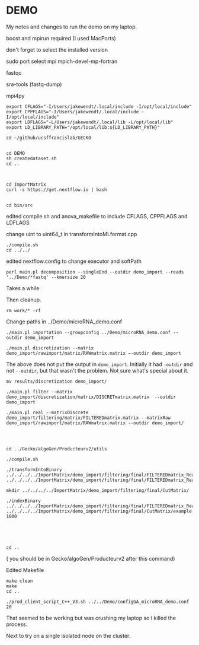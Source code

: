 #	DEMO

My notes and changes to run the demo on my laptop.



boost and mpirun required (I used MacPorts)

don't forget to select the installed version

sudo port select mpi mpich-devel-mp-fortran



fastqc

sra-tools (fastq-dump)

mpi4py




```
export CFLAGS="-I/Users/jakewendt/.local/include -I/opt/local/include"
export CPPFLAGS="-I/Users/jakewendt/.local/include -I/opt/local/include"
export LDFLAGS="-L/Users/jakewendt/.local/lib -L/opt/local/lib"
export LD_LIBRARY_PATH="/opt/local/lib:${LD_LIBRARY_PATH}"

cd ~/github/ucsffrancislab/GECKO


cd DEMO
sh createdataset.sh
cd ..



cd ImportMatrix
curl -s https://get.nextflow.io | bash 


cd bin/src
```

edited compile.sh and anova_makefile to include CFLAGS, CPPFLAGS and LDFLAGS

change uint to uint64_t in transformIntoMLformat.cpp

```
./compile.sh
cd ../../
```

edited nextflow.config to change executor and softPath

```
perl main.pl decomposition --singleEnd --outdir demo_import --reads '../Demo/*fastq' --kmersize 20
```


Takes a while. 

Then cleanup.










```
rm work/* -rf
```

Change paths in ../Demo/microRNA_demo.conf


```
./main.pl importation --groupconfig ../Demo/microRNA_demo.conf --outdir demo_import

./main.pl discretization --matrix demo_import/rawimport/matrix/RAWmatrix.matrix –-outdir demo_import
```


The above does not put the output in `demo_import`.
Initially it had `-outdir` and not `--outdir`, but that wasn't the problem.
Not sure what's special about it.


```
mv results/discretization demo_import/

./main.pl filter --matrix demo_import/discretization/matrix/DISCRETmatrix.matrix  --outdir demo_import

./main.pl real --matrixDiscrete demo_import/filtering/matrix/FILTEREDmatrix.matrix --matrixRaw demo_import/rawimport/matrix/RAWmatrix.matrix --outdir demo_import/




cd ../Gecko/algoGen/Producteurv2/utils

./compile.sh

./transformIntoBinary ../../../../ImportMatrix/demo_import/filtering/final/FILTEREDmatrix_RealCounts.matrix ../../../../ImportMatrix/demo_import/filtering/final/FILTEREDmatrix_RealCounts.bin

mkdir ../../../../ImportMatrix/demo_import/filtering/final/CutMatrix/

./indexBinary ../../../../ImportMatrix/demo_import/filtering/final/FILTEREDmatrix_RealCounts.bin ../../../../ImportMatrix/demo_import/filtering/final/CutMatrix/example.bin 1000





cd .. 
```

( you should be in Gecko/algoGen/Producteurv2 after this command)

Edited Makefile

```
make clean
make
cd ..

./prod_client_script_C++_V3.sh ../../Demo/configGA_microRNA_demo.conf 20
```


That seemed to be working but was crushing my laptop so I killed the process.

Next to try on a single isolated node on the cluster.



